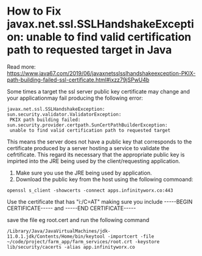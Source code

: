 # How to Fix javax.net.ssl.SSLHandshakeException: unable to find valid certification path to requested target in Java

Read more: https://www.java67.com/2019/06/javaxnetsslsslhandshakeexception-PKIX-path-building-failed-ssl-certificate.html#ixzz79jSPwU4b

Some times a target the ssl server public key certificate may change and your applicationmay fail producing the following error:

```error
javax.net.ssl.SSLHandshakeException: sun.security.validator.ValidatorException:
 PKIX path building failed: sun.security.provider.certpath.SunCertPathBuilderException:
 unable to find valid certification path to requested target
 ```
 This means the server does not have a public key that corresponds to the certificate produced by a server hosting a service to validate the cefrtificate. This regard its necessary that the appropriate public key is impirted into the JRE being used by the client/requesting application.
 
1. Make sure you use the JRE being used by application.
2. Download the public key from the host using the following commoand:

```ssh
openssl s_client -showcerts -connect apps.infinityworx.co:443
```
Use the certificate that has "i:/C=AT" making sure you include -----BEGIN CERTIFICATE----- and -----END CERTIFICATE-----

save the file eg root.cert and run the following command

```ssh
/Library/Java/JavaVirtualMachines/jdk-11.0.1.jdk/Contents/Home/bin/keytool -importcert -file ~/code/project/farm_app/farm_services/root.crt -keystore lib/security/cacerts -alias app.infinityworx.co

```
 

